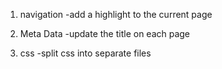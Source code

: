 1. navigation
-add a highlight to the current page

2. Meta Data
-update the title on each page

3. css
-split css into separate files